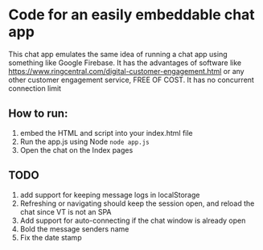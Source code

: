 # Code for an easily embeddable chat app

This chat app emulates the same idea of running a chat app using something like Google Firebase.
It has the advantages of software like https://www.ringcentral.com/digital-customer-engagement.html or any other customer engagement service, FREE OF COST. It has no concurrent connection limit 

## How to run:
1) embed the HTML and script into your index.html file
2) Run the app.js using Node `node app.js`
3) Open the chat on the Index pages

## TODO 
1) add support for keeping message logs in localStorage
2) Refreshing or navigating should keep the session open, and reload the chat since VT is not an SPA
3) Add support for auto-connecting if the chat window is already open
4) Bold the message senders name
5) Fix the date stamp

